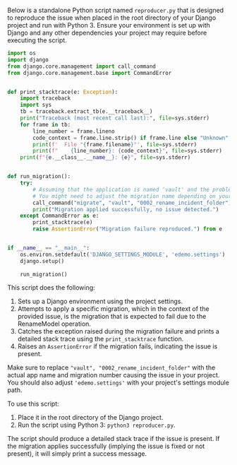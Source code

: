 Below is a standalone Python script named `reproducer.py` that is designed to reproduce the issue when placed in the root directory of your Django project and run with Python 3. Ensure your environment is set up with Django and any other dependencies your project may require before executing the script.

```python
import os
import django
from django.core.management import call_command
from django.core.management.base import CommandError


def print_stacktrace(e: Exception):
    import traceback
    import sys
    tb = traceback.extract_tb(e.__traceback__)
    print("Traceback (most recent call last):", file=sys.stderr)
    for frame in tb:
        line_number = frame.lineno
        code_context = frame.line.strip() if frame.line else "Unknown"
        print(f'  File "{frame.filename}"', file=sys.stderr)
        print(f"    {line_number}: {code_context}", file=sys.stderr)
    print(f"{e.__class__.__name__}: {e}", file=sys.stderr)


def run_migration():
    try:
        # Assuming that the application is named 'vault' and the problematic migration is '0002_rename_incident_folder'
        # You might need to adjust the migration name depending on your actual migration file names
        call_command("migrate", "vault", "0002_rename_incident_folder")
        print("Migration applied successfully, no issue detected.")
    except CommandError as e:
        print_stacktrace(e)
        raise AssertionError("Migration failure reproduced.") from e


if __name__ == "__main__":
    os.environ.setdefault('DJANGO_SETTINGS_MODULE', 'edemo.settings')  # Adjust 'edemo.settings' to match your project settings
    django.setup()
    
    run_migration()
```

This script does the following:
1. Sets up a Django environment using the project settings.
2. Attempts to apply a specific migration, which in the context of the provided issue, is the migration that is expected to fail due to the RenameModel operation.
3. Catches the exception raised during the migration failure and prints a detailed stack trace using the `print_stacktrace` function.
4. Raises an `AssertionError` if the migration fails, indicating the issue is present.

Make sure to replace `"vault", "0002_rename_incident_folder"` with the actual app name and migration number causing the issue in your project. You should also adjust `'edemo.settings'` with your project's settings module path.

To use this script:
1. Place it in the root directory of the Django project.
2. Run the script using Python 3: `python3 reproducer.py`.

The script should produce a detailed stack trace if the issue is present. If the migration applies successfully (implying the issue is fixed or not present), it will simply print a success message.